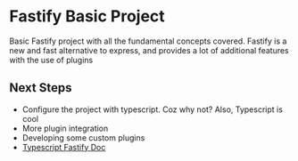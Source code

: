 # Fastify Basic Project

Basic Fastify project with all the fundamental concepts covered. Fastify is a new and fast alternative to express, and provides a lot of additional features with the use of plugins

## Next Steps

- Configure the project with typescript. Coz why not? Also, Typescript is cool
- More plugin integration
- Developing some custom plugins
- [Typescript Fastify Doc](https://www.fastify.io/docs/latest/Reference/TypeScript/)
